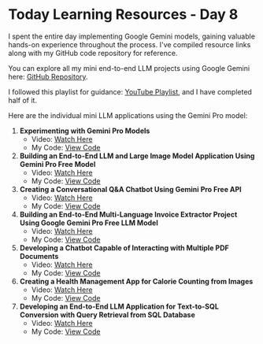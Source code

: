 # Today Learning  Resources - Day 8

I spent the entire day implementing Google Gemini models, gaining valuable hands-on experience throughout the process. I've compiled resource links along with my GitHub code repository for reference.

You can explore all my mini end-to-end LLM projects using Google Gemini here: [GitHub Repository](https://github.com/SaiKumarSeela/Explore-Google-Gemini-Models).

I followed this playlist for guidance: [YouTube Playlist](https://www.youtube.com/watch?v=it0l6lx3qI0&list=PLZoTAELRMXVNbDmGZlcgCA3a8mRQp5axb&index=1), and I have completed half of it.

Here are the individual mini LLM applications using the Gemini Pro model:

1. **Experimenting with Gemini Pro Models**
    - Video: [Watch Here](https://youtu.be/W0rNUAfqGFc?si=3L-CKXANXOui2NaA)
    - My Code: [View Code](https://github.com/SaiKumarSeela/Explore-Google-Gemini-Models/tree/main/GeminiPro_vision)
2. **Building an End-to-End LLM and Large Image Model Application Using Gemini Pro Free Model**
    - Video: [Watch Here](https://youtu.be/CC6qMpqgUMU?si=TVx9AXIWn5FCemCb)
    - My Code: [View Code](https://github.com/SaiKumarSeela/Explore-Google-Gemini-Models/tree/main/LIMapp)
3. **Creating a Conversational Q&A Chatbot Using Gemini Pro Free API**
    - Video: [Watch Here](https://youtu.be/o4ZhXSVuPyc?si=CiBOTCHljBoWXEzR)
    - My Code: [View Code](https://github.com/SaiKumarSeela/Explore-Google-Gemini-Models/tree/main/ConvQAChatbot)
4. **Building an End-to-End Multi-Language Invoice Extractor Project Using Google Gemini Pro Free LLM Model**
    - Video: [Watch Here](https://youtu.be/-ny5_RSMV6k?si=zpgag7RwoUXDJVyT)
    - My Code: [View Code](https://github.com/SaiKumarSeela/Explore-Google-Gemini-Models/tree/main/InvoiceExtractor)
5. **Developing a Chatbot Capable of Interacting with Multiple PDF Documents**
    - Video: [Watch Here](https://youtu.be/uus5eLz6smA?si=JucIjFe5va5wW58v)
    - My Code: [View Code](https://github.com/SaiKumarSeela/Explore-Google-Gemini-Models/tree/main/ChatWithPDFs)
6. **Creating a Health Management App for Calorie Counting from Images**
    - Video: [Watch Here](https://www.youtube.com/watch?v=1ICRLYtkmNU&list=PLZoTAELRMXVNbDmGZlcgCA3a8mRQp5axb&index=7)
    - My Code: [View Code](https://github.com/SaiKumarSeela/Explore-Google-Gemini-Models/tree/main/HealthManagement)
7. **Developing an End-to-End LLM Application for Text-to-SQL Conversion with Query Retrieval from SQL Database**
    - Video: [Watch Here](https://youtu.be/wFdFLWc-W4k?si=y7S0UD8DdAqtJwSG)
    - My Code: [View Code](https://github.com/SaiKumarSeela/Explore-Google-Gemini-Models/tree/main/SQLllm)
